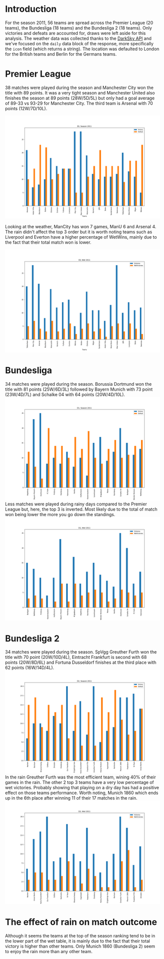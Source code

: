 # Introduction
For the season 2011, 56 teams are spread across the Premier League (20 teams), the Bundesliga (18 teams) and the Bundesliga 2 (18 teams). Only victories and defeats are accounted for, draws were left aside for this analysis. The weather data was collected thanks to the [DarkSky API](https://darksky.net/dev/docs#overview) and we've focused on the `daily` data block of the response, more specifically the `icon` field (which returns a string). The location was defaulted to London for the British teams and Berlin for the Germans teams.

# Premier League
38 matches were played during the season and Manchester City won the title with 89 points. It was a very tight season and Manchester United also finishes the season at 89 points (28W/5D/5L) but only had a goal average of 89-33 vs 93-29 for Manchester City. The third team is Arsenal with 70 points (12W/7D/10L).

![E0-Season2011.png](E0-Season2011.png)

Looking at the weather, ManCity has won 7 games, ManU 6 and Arsenal 4. The rain didn't affect the top 3 order but it is worth noting teams such as Liverpool and Everton have a higher percentage of WetWins, mainly due to the fact that their total match won is lower.

![WE0-WetSeason2011.png](E0-WetSeason2011.png)

# Bundesliga
34 matches were played during the season. Borussia Dortmund won the title with 81 points (25W/6D/3L) followed by Bayern Munich with 73 point (23W/4D/7L) and Schalke 04 with 64 points (20W/4D/10L).
![D1-Season2011.png](D1-Season2011.png)
Less matches were played during rainy days compared to the Premier League but, here, the top 3 is inverted. Most likely due to the total of match won being lower the more you go down the standings.
![D1-WetSeason2011.png](D1-WetSeason2011.png)

# Bundesliga 2
34 matches were played during the season. SpVgg Greuther Furth won the title with 70 point (20W/10D/4L), Eintracht Frankfurt is second with 68 points (20W/8D/6L) and Fortuna Dusseldorf finishes at the third place with 62 points (16W/14D/4L).
![D2-Season2011.png](D2-Season2011.png)
In the rain Greuther Furth was the most efficient team, wining 40% of their games in the rain. The other 2 top 3 teams have a very low percentage of wet victories. Probably showing that playing on a dry day has had a positive effect on those teams performance. Worth noting, Munich 1860 which ends up in the 6th place after winning 11 of their 17 matches in the rain.
![D2-WetSeason2011.png](D2-WetSeason2011.png)

# The effect of rain on match outcome

Although it seems the teams at the top of the season ranking tend to be in the lower part of the wet table, it is mainly due to the fact that their total victory is higher than other teams. Only Munich 1860 (Bundesliga 2) seem to enjoy the rain more than any other team.